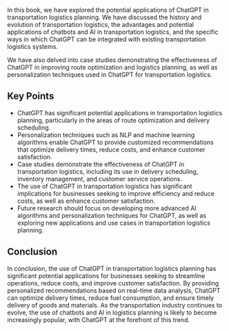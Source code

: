 

In this book, we have explored the potential applications of ChatGPT in transportation logistics planning. We have discussed the history and evolution of transportation logistics, the advantages and potential applications of chatbots and AI in transportation logistics, and the specific ways in which ChatGPT can be integrated with existing transportation logistics systems.

We have also delved into case studies demonstrating the effectiveness of ChatGPT in improving route optimization and logistics planning, as well as personalization techniques used in ChatGPT for transportation logistics.

Key Points
----------

* ChatGPT has significant potential applications in transportation logistics planning, particularly in the areas of route optimization and delivery scheduling.
* Personalization techniques such as NLP and machine learning algorithms enable ChatGPT to provide customized recommendations that optimize delivery times, reduce costs, and enhance customer satisfaction.
* Case studies demonstrate the effectiveness of ChatGPT in transportation logistics, including its use in delivery scheduling, inventory management, and customer service operations.
* The use of ChatGPT in transportation logistics has significant implications for businesses seeking to improve efficiency and reduce costs, as well as enhance customer satisfaction.
* Future research should focus on developing more advanced AI algorithms and personalization techniques for ChatGPT, as well as exploring new applications and use cases in transportation logistics planning.

Conclusion
----------

In conclusion, the use of ChatGPT in transportation logistics planning has significant potential applications for businesses seeking to streamline operations, reduce costs, and improve customer satisfaction. By providing personalized recommendations based on real-time data analysis, ChatGPT can optimize delivery times, reduce fuel consumption, and ensure timely delivery of goods and materials. As the transportation industry continues to evolve, the use of chatbots and AI in logistics planning is likely to become increasingly popular, with ChatGPT at the forefront of this trend.
